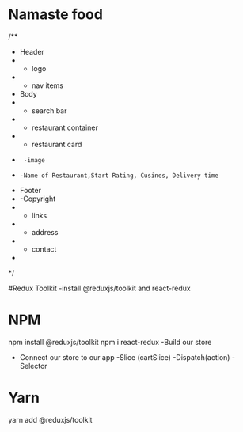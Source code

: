 # Namaste food

/**
 * Header 
 *  - logo
 *  - nav items
 * Body
 * - search bar
 * - restaurant container
 *  - restaurant card
 *      -image
 *     -Name of Restaurant,Start Rating, Cusines, Delivery time
 * Footer   
 * -Copyright
 * - links
 * - address
 * - contact
 * 
 */

 #Redux Toolkit
 -install @reduxjs/toolkit and react-redux

 # NPM
npm install @reduxjs/toolkit
npm i react-redux
 -Build our store
 - Connect our store to our app
 -Slice (cartSlice)
 -Dispatch(action)
 -Selector
 
# Yarn
yarn add @reduxjs/toolkit